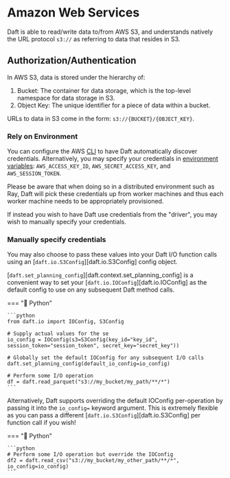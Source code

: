 # Amazon Web Services

Daft is able to read/write data to/from AWS S3, and understands natively the URL protocol `s3://` as referring to data that resides
in S3.

## Authorization/Authentication

In AWS S3, data is stored under the hierarchy of:

1. Bucket: The container for data storage, which is the top-level namespace for data storage in S3.
2. Object Key: The unique identifier for a piece of data within a bucket.

URLs to data in S3 come in the form: `s3://{BUCKET}/{OBJECT_KEY}`.

### Rely on Environment

You can configure the AWS [CLI](https://docs.aws.amazon.com/cli/latest/userguide/cli-chap-configure.html) to have Daft automatically discover credentials. Alternatively, you may specify your credentials in [environment variables](https://docs.aws.amazon.com/cli/latest/userguide/cli-configure-envvars.html): `AWS_ACCESS_KEY_ID`, `AWS_SECRET_ACCESS_KEY`, and `AWS_SESSION_TOKEN`.

Please be aware that when doing so in a distributed environment such as Ray, Daft will pick these credentials up from worker machines and thus each worker machine needs to be appropriately provisioned.

If instead you wish to have Daft use credentials from the "driver", you may wish to manually specify your credentials.

### Manually specify credentials

You may also choose to pass these values into your Daft I/O function calls using an [`daft.io.S3Config`][daft.io.S3Config] config object.

<!-- todo(docs - jay): add SQL S3Config https://www.getdaft.io/projects/docs/en/stable/api_docs/doc_gen/sql_funcs/daft.sql._sql_funcs.S3Config.html -->

[`daft.set_planning_config`][daft.context.set_planning_config] is a convenient way to set your [`daft.io.IOConfig`][daft.io.IOConfig] as the default config to use on any subsequent Daft method calls.

=== "🐍 Python"

    ```python
    from daft.io import IOConfig, S3Config

    # Supply actual values for the se
    io_config = IOConfig(s3=S3Config(key_id="key_id", session_token="session_token", secret_key="secret_key"))

    # Globally set the default IOConfig for any subsequent I/O calls
    daft.set_planning_config(default_io_config=io_config)

    # Perform some I/O operation
    df = daft.read_parquet("s3://my_bucket/my_path/**/*")
    ```

Alternatively, Daft supports overriding the default IOConfig per-operation by passing it into the `io_config=` keyword argument. This is extremely flexible as you can pass a different [`daft.io.S3Config`][daft.io.S3Config] per function call if you wish!

=== "🐍 Python"

    ```python
    # Perform some I/O operation but override the IOConfig
    df2 = daft.read_csv("s3://my_bucket/my_other_path/**/*", io_config=io_config)
    ```
